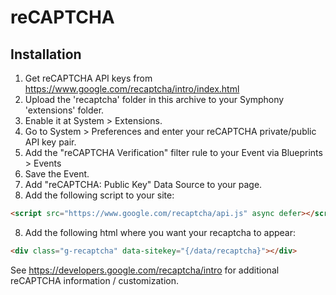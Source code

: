 # reCAPTCHA

## Installation
1. Get reCAPTCHA API keys from https://www.google.com/recaptcha/intro/index.html
2. Upload the 'recaptcha' folder in this archive to your Symphony 'extensions' folder.
3. Enable it at System > Extensions.
4. Go to System > Preferences and enter your reCAPTCHA private/public API key pair.
5. Add the "reCAPTCHA Verification" filter rule to your Event via Blueprints > Events
6. Save the Event.
7. Add "reCAPTCHA: Public Key" Data Source to your page.
8. Add the following script to your site: 

```HTML    
<script src="https://www.google.com/recaptcha/api.js" async defer></script>
```
8. Add the following html where you want your recaptcha to appear: 

```HTML    
<div class="g-recaptcha" data-sitekey="{/data/recaptcha}"></div>
```

See https://developers.google.com/recaptcha/intro for additional reCAPTCHA information / customization.
